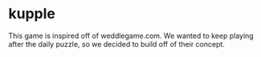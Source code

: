 # kupple
This game is inspired off of weddlegame.com. We wanted to keep playing after the daily puzzle, so we decided to build off of their concept.
